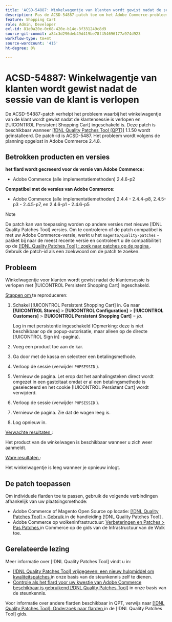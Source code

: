 ```yaml
---
title: 'ACSD-54887: Winkelwagentje van klanten wordt gewist nadat de sessie van de klant is verlopen'
description: Pas de ACSD-54887-patch toe om het Adobe Commerce-probleem op te lossen waarbij het winkelwagentje van de klant wordt gewist nadat de klantensessie is verlopen en [!UICONTROL Persistent Shopping Cart] ingeschakeld is.
feature: Shopping Cart
role: Admin, Developer
exl-id: 81e0a20e-0c68-420e-b14e-3f331249c8d9
source-git-commit: a84c3d296deb49d419be78f454696177a974d923
workflow-type: tm+mt
source-wordcount: '415'
ht-degree: 0%

---
```


# ACSD-54887: Winkelwagentje van klanten wordt gewist nadat de sessie van de klant is verlopen

De ACSD-54887-patch verhelpt het probleem waarbij het winkelwagentje van de klant wordt gewist nadat de klantensessie is verlopen en [!UICONTROL Persistent Shopping Cart] ingeschakeld is. Deze patch is beschikbaar wanneer [[!DNL Quality Patches Tool (QPT)]](/help/announcements/adobe-commerce-announcements/magento-quality-patches-released-new-tool-to-self-serve-quality-patches.md) 1.1.50 wordt geïnstalleerd. De patch-id is ACSD-5487. Het probleem wordt volgens de planning opgelost in Adobe Commerce 2.4.8.

## Betrokken producten en versies

**het flard wordt gecreeerd voor de versie van Adobe Commerce:**

* Adobe Commerce (alle implementatiemethoden) 2.4.6-p2

**Compatibel met de versies van Adobe Commerce:**

* Adobe Commerce (alle implementatiemethoden) 2.4.4 - 2.4.4-p8, 2.4.5-p3 - 2.4.5-p7, en 2.4.6-p1 - 2.4.6-p5

>[!NOTE]
>
>De patch kan van toepassing worden op andere versies met nieuwe [!DNL Quality Patches Tool] versies. Om te controleren of de patch compatibel is met uw Adobe Commerce-versie, werkt u het `magento/quality-patches` -pakket bij naar de meest recente versie en controleert u de compatibiliteit op de [[!DNL Quality Patches Tool] : zoek naar patches op de pagina ](https://experienceleague.adobe.com/tools/commerce-quality-patches/index.html) . Gebruik de patch-id als een zoekwoord om de patch te zoeken.

## Probleem

Winkelwagentje voor klanten wordt gewist nadat de klantensessie is verlopen met [!UICONTROL Persistent Shopping Cart] ingeschakeld.

<u> Stappen om </u> te reproduceren:

1. Schakel [!UICONTROL Persistent Shopping Cart] in. Ga naar **[!UICONTROL Stores]** > **[!UICONTROL Configuration]** > **[!UICONTROL Customers]** > **[!UICONTROL Persistent Shopping Cart]** = *ja*.

   Log in met persistentie ingeschakeld (Opmerking: deze is niet beschikbaar op de popup-autorisatie, maar alleen op de directe [!UICONTROL Sign in] -pagina).

1. Voeg een product toe aan de kar.
1. Ga door met de kassa en selecteer een betalingsmethode.
1. Verloop de sessie (verwijder `PHPSESSID` ).
1. Vernieuw de pagina. Let erop dat het aanhalingsteken direct wordt omgezet in een gastcitaat omdat er al een betalingsmethode is geselecteerd en het cookie [!UICONTROL Persistent Cart] wordt verwijderd.
1. Verloop de sessie (verwijder `PHPSESSID` ).
1. Vernieuw de pagina. Zie dat de wagen leeg is.
1. Log opnieuw in.

<u> Verwachte resultaten </u>:

Het product van de winkelwagen is beschikbaar wanneer u zich weer aanmeldt.

<u> Ware resultaten </u>:

Het winkelwagentje is leeg wanneer je opnieuw inlogt.

## De patch toepassen

Om individuele flarden toe te passen, gebruik de volgende verbindingen afhankelijk van uw plaatsingsmethode:

* Adobe Commerce of Magento Open Source op locatie: [[!DNL Quality Patches Tool]  > Gebruik ](https://experienceleague.adobe.com/docs/commerce-operations/tools/quality-patches-tool/usage.html) in de handleiding [!DNL Quality Patches Tool] .
* Adobe Commerce op wolkeninfrastructuur: [ Verbeteringen en Patches > Pas Patches ](https://experienceleague.adobe.com/docs/commerce-cloud-service/user-guide/develop/upgrade/apply-patches.html) in Commerce op de gids van de Infrastructuur van de Wolk toe.

## Gerelateerde lezing

Meer informatie over [!DNL Quality Patches Tool] vindt u in:

* [[!DNL Quality Patches Tool]  vrijgegeven: een nieuw hulpmiddel om kwaliteitspatches ](/help/announcements/adobe-commerce-announcements/magento-quality-patches-released-new-tool-to-self-serve-quality-patches.md) in onze basis van de steunkennis zelf te dienen.
* [ Controle als het flard voor uw kwestie van Adobe Commerce beschikbaar is gebruikend  [!DNL Quality Patches Tool]](/help/support-tools/patches-available-in-qpt-tool/check-patch-for-magento-issue-with-magento-quality-patches.md) in onze basis van de steunkennis.

Voor informatie over andere flarden beschikbaar in QPT, verwijs naar [[!DNL Quality Patches Tool]: Onderzoek naar flarden ](https://experienceleague.adobe.com/tools/commerce-quality-patches/index.html) in de [!DNL Quality Patches Tool] gids.
